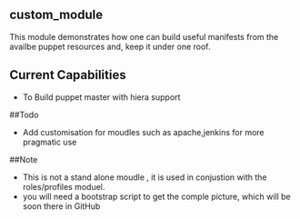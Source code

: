 ## custom_module
This module demonstrates how one can build useful manifests from the availbe puppet resources and, keep it under 
one roof.

## Current Capabilities
- To Build puppet master with hiera support

##Todo
- Add customisation for moudles such as apache,jenkins for more pragmatic use

##Note
- This is not a stand alone moudle , it is used in conjustion with the roles/profiles moduel.
- you will need a bootstrap script to get the comple picture, which will be soon there in GitHub
